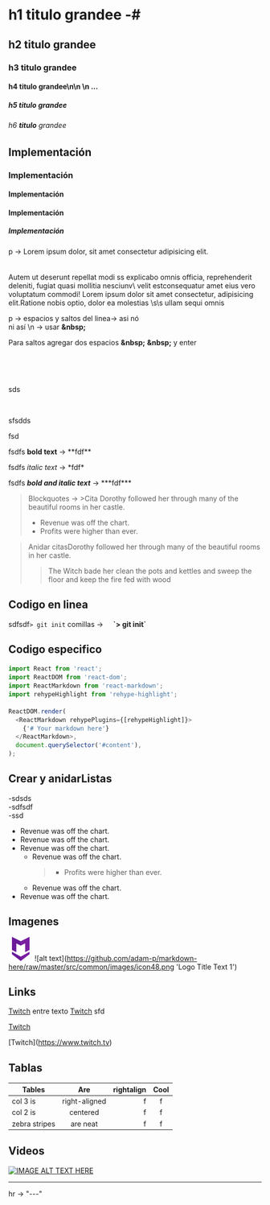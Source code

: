 # h1 **titulo** grandee -#

## h2 **titulo** grandee

### h3 **titulo** grandee

#### h4 **titulo** grandee\n\n \n ...

##### h5 **titulo** grandee

###### h6 **titulo** grandee

## **Implementación**

### **Implementación**

#### **Implementación**

#### Implementación

##### Implementación

p -> Lorem ipsum dolor, sit amet consectetur adipisicing elit.<br/><br/><br/> Autem ut deserunt repellat modi ss explicabo omnis officia, reprehenderit deleniti, fugiat quasi mollitia nesciunv\ velit estconsequatur amet eius vero voluptatum commodi! Lorem ipsum dolor sit amet consectetur, adipisicing elit.Ratione nobis optio, dolor ea molestias \s\s ullam sequi omnis

p -> espacios y saltos del linea-> asi nó <br/> ni así \n -> usar **\&nbsp;**

Para saltos agregar dos espacios **\&nbsp;** **\&nbsp;** y enter &nbsp;&nbsp;

&nbsp;&nbsp;

&nbsp;&nbsp;

sds

&nbsp;

sfsdds &nbsp;&nbsp;

fsd

fsdfs **bold text** -> \*\*fdf\*\*

fsdfs _italic text_ -> \*fdf\*

fsdfs **_bold and italic text_** -> \*\*\*fdf\*\*\*

> Blockquotes -> \>Cita Dorothy followed her through many of the beautiful rooms in her castle.
>
> - Revenue was off the chart.
> - Profits were higher than ever.

> Anidar citasDorothy followed her through many of the beautiful rooms in her castle.
>
> > The Witch bade her clean the pots and kettles and sweep the floor and keep the fire fed with wood

## Codigo en linea

sdfsdf`> git init` comillas -> &nbsp;&nbsp;&nbsp; **\`> git init\`**

## Codigo especifico

```js
import React from 'react';
import ReactDOM from 'react-dom';
import ReactMarkdown from 'react-markdown';
import rehypeHighlight from 'rehype-highlight';

ReactDOM.render(
  <ReactMarkdown rehypePlugins={[rehypeHighlight]}>
    {'# Your markdown here'}
  </ReactMarkdown>,
  document.querySelector('#content'),
);
```

## Crear y anidarListas

-sdsds  
-sdfsdf &nbsp; &nbsp;  
-ssd &nbsp;&nbsp;

- Revenue was off the chart.
- Revenue was off the chart.
- Revenue was off the chart.
  - Revenue was off the chart.
    > - Profits were higher than ever.
  - Revenue was off the chart.
- Revenue was off the chart.

## Imagenes

![alt text](https://github.com/adam-p/markdown-here/raw/master/src/common/images/icon48.png 'Logo Title Text 1')
\!\[alt text]\(https://github.com/adam-p/markdown-here/raw/master/src/common/images/icon48.png 'Logo Title Text 1')

## Links

[Twitch](https://www.twitch.tv) entre texto [Twitch](https://www.twitch.tv) sfd

[Twitch](https://www.twitch.tv)

\[Twitch]\(https://www.twitch.tv)

## Tablas

| Tables        |      Are      | rightalign | Cool |
| ------------- | :-----------: | ---------: | :--: |
| col 3 is      | right-aligned |          f |  f   |
| col 2 is      |   centered    |          f |  f   |
| zebra stripes |   are neat    |          f |  f   |

## Videos

[![IMAGE ALT TEXT HERE](http://img.youtube.com/vi/YOUTUBE_VIDEO_ID_HERE/0.jpg)](http://www.youtube.com/watch?v=oxaH9CFpeEE)

---

hr -> "---"
